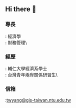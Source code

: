 ## Hi there 👋
### 專長
: 經濟學\
: 財務管理\

### 經歷 
: 輔仁大學經濟系學士\
: 台灣青年兩岸關係研習生\

### 信箱
:twyang@gis-taiwan.ntu.edu.tw
<!--
**David-YG/David-YG** is a ✨ _special_ ✨ repository because its `README.md` (this file) appears on your GitHub profile.

Here are some ideas to get you started:

- 🔭 I’m currently working on ...
- 🌱 I’m currently learning ...
- 👯 I’m looking to collaborate on ...
- 🤔 I’m looking for help with ...
- 💬 Ask me about ...
- 📫 How to reach me: ...
- 😄 Pronouns: ...
- ⚡ Fun fact: ...
-->
